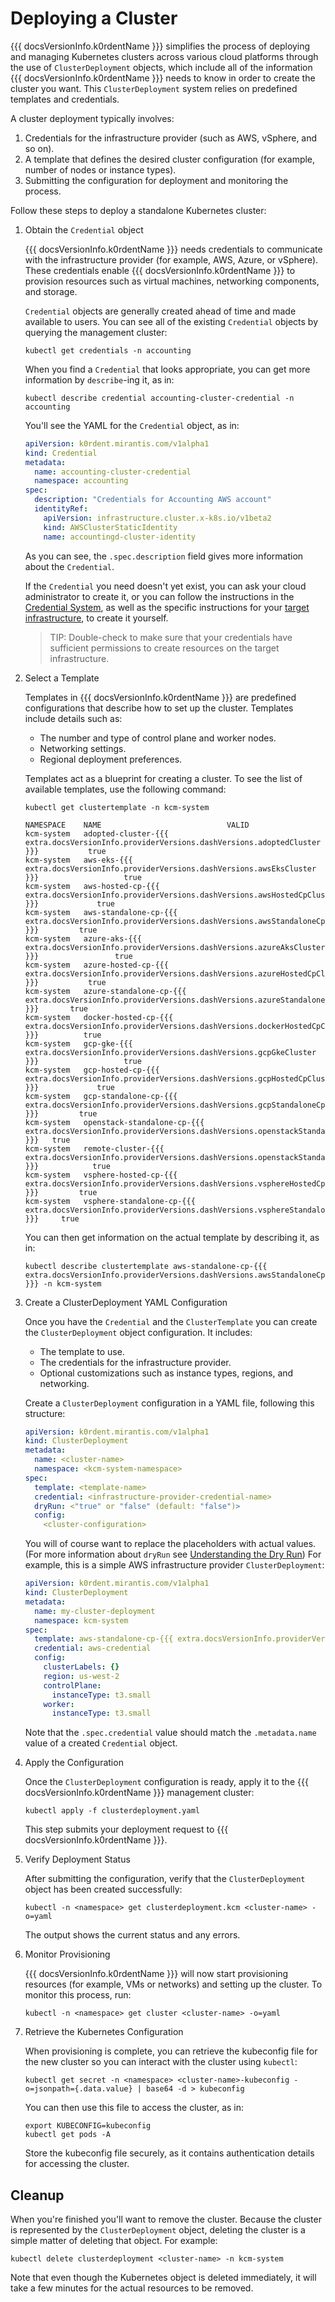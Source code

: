 # Deploying a Cluster

{{{ docsVersionInfo.k0rdentName }}} simplifies the process of deploying and managing Kubernetes clusters across various cloud platforms through the use of `ClusterDeployment` objects, which include all of the information {{{ docsVersionInfo.k0rdentName }}} needs to know in order to create the cluster you want. This `ClusterDeployment` system relies on predefined templates and credentials. 

A cluster deployment typically involves:

1. Credentials for the infrastructure provider (such as AWS, vSphere, and so on).
2. A template that defines the desired cluster configuration (for example, number of nodes or instance types).
3. Submitting the configuration for deployment and monitoring the process.

Follow these steps to deploy a standalone Kubernetes cluster:

1. Obtain the `Credential` object

    {{{ docsVersionInfo.k0rdentName }}} needs credentials to communicate with the infrastructure provider (for example, AWS, Azure, or vSphere). These credentials enable {{{ docsVersionInfo.k0rdentName }}} to provision resources such as virtual machines, networking components, and storage.

    `Credential` objects are generally created ahead of time and made available to users. You can see all of the existing `Credential` objects by querying the management cluster:

    ```shell
    kubectl get credentials -n accounting
    ```
    When you find a `Credential` that looks appropriate, you can get more information by `describe`-ing it, as in:

    ```shell
    kubectl describe credential accounting-cluster-credential -n accounting
    ```

    You'll see the YAML for the `Credential` object, as in:

    ```yaml
    apiVersion: k0rdent.mirantis.com/v1alpha1
    kind: Credential
    metadata:
      name: accounting-cluster-credential
      namespace: accounting
    spec:
      description: "Credentials for Accounting AWS account"
      identityRef:
        apiVersion: infrastructure.cluster.x-k8s.io/v1beta2
        kind: AWSClusterStaticIdentity
        name: accountingd-cluster-identity
    ```

    As you can see, the `.spec.description` field gives more information about the `Credential`.

    If the `Credential` you need doesn't yet exist, you can ask your cloud administrator to create it, or you can
    follow the instructions in the [Credential System](../admin/access/credentials/index.md), as well as the specific instructions for your [target infrastructure](../admin/installation/prepare-mgmt-cluster/index.md), to create it yourself.

    > TIP: 
    > Double-check to make sure that your credentials have sufficient permissions to create resources on the target infrastructure.

2. Select a Template

    Templates in {{{ docsVersionInfo.k0rdentName }}} are predefined configurations that describe how to set up the cluster. Templates include details such as:

    * The number and type of control plane and worker nodes.
    * Networking settings.
    * Regional deployment preferences.

    Templates act as a blueprint for creating a cluster. To see the list of available templates, use the following command:

    ```shell
    kubectl get clustertemplate -n kcm-system
    ```
    ```console
    NAMESPACE    NAME                            VALID
    kcm-system   adopted-cluster-{{{ extra.docsVersionInfo.providerVersions.dashVersions.adoptedCluster }}}           true
    kcm-system   aws-eks-{{{ extra.docsVersionInfo.providerVersions.dashVersions.awsEksCluster }}}                   true
    kcm-system   aws-hosted-cp-{{{ extra.docsVersionInfo.providerVersions.dashVersions.awsHostedCpCluster }}}             true
    kcm-system   aws-standalone-cp-{{{ extra.docsVersionInfo.providerVersions.dashVersions.awsStandaloneCpCluster }}}         true
    kcm-system   azure-aks-{{{ extra.docsVersionInfo.providerVersions.dashVersions.azureAksCluster }}}                 true
    kcm-system   azure-hosted-cp-{{{ extra.docsVersionInfo.providerVersions.dashVersions.azureHostedCpCluster }}}           true
    kcm-system   azure-standalone-cp-{{{ extra.docsVersionInfo.providerVersions.dashVersions.azureStandaloneCpCluster }}}       true
    kcm-system   docker-hosted-cp-{{{ extra.docsVersionInfo.providerVersions.dashVersions.dockerHostedCpCluster }}}          true
    kcm-system   gcp-gke-{{{ extra.docsVersionInfo.providerVersions.dashVersions.gcpGkeCluster }}}                   true
    kcm-system   gcp-hosted-cp-{{{ extra.docsVersionInfo.providerVersions.dashVersions.gcpHostedCpCluster }}}             true
    kcm-system   gcp-standalone-cp-{{{ extra.docsVersionInfo.providerVersions.dashVersions.gcpStandaloneCpCluster }}}         true
    kcm-system   openstack-standalone-cp-{{{ extra.docsVersionInfo.providerVersions.dashVersions.openstackStandaloneCpCluster }}}   true
    kcm-system   remote-cluster-{{{ extra.docsVersionInfo.providerVersions.dashVersions.openstackStandaloneCpCluster }}}            true
    kcm-system   vsphere-hosted-cp-{{{ extra.docsVersionInfo.providerVersions.dashVersions.vsphereHostedCpCluster }}}         true
    kcm-system   vsphere-standalone-cp-{{{ extra.docsVersionInfo.providerVersions.dashVersions.vsphereStandaloneCpCluster }}}     true
    ```

    You can then get information on the actual template by describing it, as in:

    ```shell
    kubectl describe clustertemplate aws-standalone-cp-{{{ extra.docsVersionInfo.providerVersions.dashVersions.awsStandaloneCpCluster }}} -n kcm-system
    ```

3. Create a ClusterDeployment YAML Configuration

    Once you have the `Credential` and the `ClusterTemplate` you can create the `ClusterDeployment` object configuration. 
    It includes:

    * The template to use.
    * The credentials for the infrastructure provider.
    * Optional customizations such as instance types, regions, and networking.

    Create a `ClusterDeployment` configuration in a YAML file, following this structure:

    ```yaml
    apiVersion: k0rdent.mirantis.com/v1alpha1
    kind: ClusterDeployment
    metadata:
      name: <cluster-name>
      namespace: <kcm-system-namespace>
    spec:
      template: <template-name>
      credential: <infrastructure-provider-credential-name>
      dryRun: <"true" or "false" (default: "false")>
      config:
        <cluster-configuration>
    ```

    You will of course want to replace the placeholders with actual values. (For more information about `dryRun` see [Understanding the Dry Run](../appendix/appendix-dryrun.md)) For example, this is a simple AWS infrastructure provider `ClusterDeployment`:

    ```yaml
    apiVersion: k0rdent.mirantis.com/v1alpha1
    kind: ClusterDeployment
    metadata:
      name: my-cluster-deployment
      namespace: kcm-system
    spec:
      template: aws-standalone-cp-{{{ extra.docsVersionInfo.providerVersions.dashVersions.awsStandaloneCpCluster }}}
      credential: aws-credential
      config:
        clusterLabels: {}
        region: us-west-2
        controlPlane:
          instanceType: t3.small
        worker:
          instanceType: t3.small
    ```
    Note that the `.spec.credential` value should match the `.metadata.name` value of a created `Credential` object.

4. Apply the Configuration

    Once the `ClusterDeployment` configuration is ready, apply it to the {{{ docsVersionInfo.k0rdentName }}} management cluster:

    ```shell
    kubectl apply -f clusterdeployment.yaml
    ```

    This step submits your deployment request to {{{ docsVersionInfo.k0rdentName }}}. 

5. Verify Deployment Status

    After submitting the configuration, verify that the `ClusterDeployment` object has been created successfully:

    ```shell
    kubectl -n <namespace> get clusterdeployment.kcm <cluster-name> -o=yaml
    ```

    The output shows the current status and any errors.

6. Monitor Provisioning

    {{{ docsVersionInfo.k0rdentName }}} will now start provisioning resources (for example, VMs or networks) and setting up the cluster. To monitor this process, run:

    ```shell
    kubectl -n <namespace> get cluster <cluster-name> -o=yaml
    ```

7. Retrieve the Kubernetes Configuration

    When provisioning is complete, you can retrieve the kubeconfig file for the new cluster so you can interact with the cluster using `kubectl`:

    ```shell
    kubectl get secret -n <namespace> <cluster-name>-kubeconfig -o=jsonpath={.data.value} | base64 -d > kubeconfig
    ```
    You can then use this file to access the cluster, as in:

    ```shell
    export KUBECONFIG=kubeconfig
    kubectl get pods -A
    ```

    Store the kubeconfig file securely, as it contains authentication details for accessing the cluster.

## Cleanup

When you're finished you'll want to remove the cluster. Because the cluster is represented by the `ClusterDeployment` object,
deleting the cluster is a simple matter of deleting that object.  For example:

```shell
kubectl delete clusterdeployment <cluster-name> -n kcm-system
```

Note that even though the Kubernetes object is deleted immediately, it will take a few minutes for the actual resources to be removed.